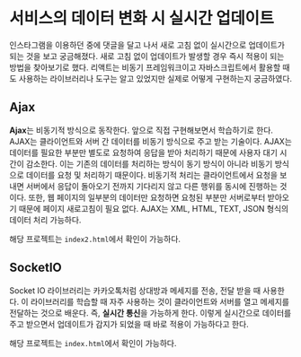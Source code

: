 # 서비스의 데이터 변화 시 실시간 업데이트
인스타그램을 이용하던 중에 댓글을 달고 나서 새로 고침 없이 실시간으로 업데이트가 되는 것을 보고 궁금해졌다. 새로 고침 없이 업데이트가 발생할 경우 즉시 적용이 되는 방법을 찾아보기로 했다. 리액트는 비동기 프레임워크이고 자바스크립트에서 활용할 때도 사용하는 라이브러리나 도구는 알고 있었지만 실제로 어떻게 구현하는지 궁금하였다.

## Ajax
<b>Ajax</b>는 비동기적 방식으로 동작한다. 앞으로 직접 구현해보면서 학습하기로 한다. AJAX는 클라이언트와 서버 간 데이터를 비동기 방식으로 주고 받는 기술이다. 
AJAX는 데이터를 필요한 부분만 별도로 요청하여 응답을 받아 처리하기 때문에 사용자 대기 시간이 감소한다. 이는 기존의 데이터를 처리하는 방식이 동기 방식이 아니라 비동기 방식으로 데이터를 요청 및 처리하기 때문이다. 비동기적 처리는 클라이언트에서 요청을 보내면 서버에서 응답이 돌아오기 전까지 기다리지 않고 다른 행위를 동시에 진행하는 것이다. 또한, 웹 페이지의 일부분의 데이터만 요청하면 요청된 부분만 서버로부터 받아오기 때문에 페이지 새로고침이 필요 없다. AJAX는 XML, HTML, TEXT, JSON 형식의 데이터 처리 가능하다.   

해당 프로젝트는 ```index2.html```에서 확인이 가능하다.

## SocketIO
Socket IO 라이브러리는 카카오톡처럼 상대방과 메세지를 전송, 전달 받을 때 사용한다. 이 라이브러리를 학습할 때 자주 사용하는 것이 클라이언트와 서버를 열고 메세지를 전달하는 것으로 배운다. 즉, <b>실시간 통신</b>을 가능하게 한다. 이렇게 실시간으로 데이터를 주고 받으면서 업데이트가 감지가 되었을 때 바로 적용이 가능하다고 한다.

해당 프로젝트는 ```index.html```에서 확인이 가능하다.